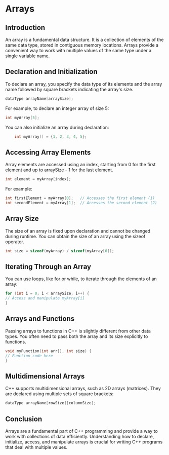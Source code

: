 # Arrays

## Introduction
An array is a fundamental data structure. It is a collection of elements of the same data type, stored in contiguous memory locations. Arrays provide a convenient way to work with multiple values of the same type under a single variable name.

## Declaration and Initialization
To declare an array, you specify the data type of its elements and the array name followed by square brackets indicating the array's size.

```cpp
dataType arrayName[arraySize];
```

For example, to declare an integer array of size 5:

```cpp
int myArray[5];
```

You can also initialize an array during declaration:

```cpp
    int myArray[] = {1, 2, 3, 4, 5};
```

## Accessing Array Elements
Array elements are accessed using an index, starting from 0 for the first element and up to arraySize - 1 for the last element.

```cpp
int element = myArray[index];
```

For example:

```cpp
int firstElement = myArray[0];   // Accesses the first element (1)
int secondElement = myArray[1];  // Accesses the second element (2)
```

## Array Size
The size of an array is fixed upon declaration and cannot be changed during runtime. You can obtain the size of an array using the sizeof operator.

```cpp
int size = sizeof(myArray) / sizeof(myArray[0]);
```

## Iterating Through an Array
You can use loops, like for or while, to iterate through the elements of an array:

```cpp
for (int i = 0; i < arraySize; i++) {
// Access and manipulate myArray[i]
}
```

## Arrays and Functions
Passing arrays to functions in C++ is slightly different from other data types. You often need to pass both the array and its size explicitly to functions.

```cpp
void myFunction(int arr[], int size) {
// Function code here
}
```

## Multidimensional Arrays
C++ supports multidimensional arrays, such as 2D arrays (matrices). They are declared using multiple sets of square brackets:

```cpp
dataType arrayName[rowSize][columnSize];
```

## Conclusion
Arrays are a fundamental part of C++ programming and provide a way to work with collections of data efficiently. Understanding how to declare, initialize, access, and manipulate arrays is crucial for writing C++ programs that deal with multiple values.